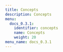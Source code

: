 ```yaml
---
title: Concepts
description: Concepts
menu:
  docs_0.3.1:
    identifier: concepts
    name: Concepts
    weight: 20
menu_name: docs_0.3.1
---
```


